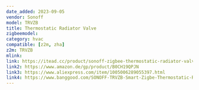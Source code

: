 ```yaml
---
date_added: 2023-09-05
vendor: Sonoff
model: TRVZB  
title: Thermostatic Radiator Valve
zigbeemodel: 
category: hvac
compatible: [z2m, zha]
z2m: TRVZB 
mlink: 
link: https://itead.cc/product/sonoff-zigbee-thermostatic-radiator-valve/
link2: https://www.amazon.de/gp/product/B0CH19QPJN
link3: https://www.aliexpress.com/item/1005006289055397.html
link4: https://www.banggood.com/SONOFF-TRVZB-Smart-Zigbe-Thermostatic-Radiator-Valve-Intelligent-Thermostat-Temperature-Controller-APPandVoice-Control-Work-with-Alexa-Google-Home-p-2004337.html
---
```


